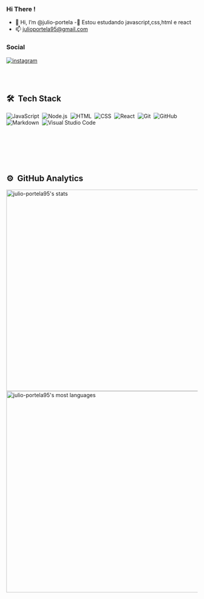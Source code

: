 ### Hi There !

- 👋 Hi, I’m @julio-portela
-🌱 Estou estudando javascript,css,html e react 
- 📫 julioportela95@gmail.com

### Social 

<a href="https://instagram.com/__juuliocesar" target="_blank">
 <img align="center" src="https://img.shields.io/badge/-__juuliocesar-05122A?style=flat&logo=instagram" alt="instagram"/>
</a>


<br><br>

## 🛠 &nbsp;Tech Stack

![JavaScript](https://img.shields.io/badge/-JavaScript-05122A?style=flat&logo=javascript)&nbsp;
![Node.js](https://img.shields.io/badge/-Node.js-05122A?style=flat&logo=node.js)&nbsp;
![HTML](https://img.shields.io/badge/-HTML-05122A?style=flat&logo=HTML5)&nbsp;
![CSS](https://img.shields.io/badge/-CSS-05122A?style=flat&logo=CSS3&logoColor=1572B6)&nbsp;
![React](https://img.shields.io/badge/-React-05122A?style=flat&logo=react)&nbsp;
![Git](https://img.shields.io/badge/-Git-05122A?style=flat&logo=git)&nbsp;
![GitHub](https://img.shields.io/badge/-GitHub-05122A?style=flat&logo=github)&nbsp;
![Markdown](https://img.shields.io/badge/-Markdown-05122A?style=flat&logo=markdown)&nbsp;
![Visual Studio Code](https://img.shields.io/badge/-Visual%20Studio%20Code-05122A?style=flat&logo=visual-studio-code&logoColor=007ACC)&nbsp;

<br><br>

<br><br>

## ⚙️ &nbsp;GitHub Analytics

<p align="left">
<img width="530em" src="https://github-readme-stats.vercel.app/api?username=julio-portela95&show_icons=true&theme=vision-friendly-dark" alt="julio-portela95's stats"/>
<img width="530em" src="https://github-readme-stats.vercel.app/api/top-langs/?username=julio-portela95&layout=compact&theme=vision-friendly-dark" alt="julio-portela95's most languages"/>
</p>

<br><br>
